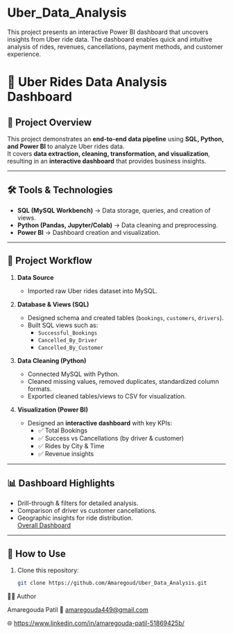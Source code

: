 # Uber_Data_Analysis
This project presents an interactive Power BI dashboard that uncovers insights from Uber ride data. The dashboard enables quick and intuitive analysis of rides, revenues, cancellations, payment methods, and customer experience.

# 🚖 Uber Rides Data Analysis Dashboard  

## 📌 Project Overview  
This project demonstrates an **end-to-end data pipeline** using **SQL, Python, and Power BI** to analyze Uber rides data.  
It covers **data extraction, cleaning, transformation, and visualization**, resulting in an **interactive dashboard** that provides business insights.  

---

## 🛠️ Tools & Technologies  
- **SQL (MySQL Workbench)** → Data storage, queries, and creation of views.  
- **Python (Pandas, Jupyter/Colab)** → Data cleaning and preprocessing.  
- **Power BI** → Dashboard creation and visualization.  

---

## 📂 Project Workflow  
1. **Data Source**  
   - Imported raw Uber rides dataset into MySQL.  

2. **Database & Views (SQL)**  
   - Designed schema and created tables (`bookings`, `customers`, `drivers`).  
   - Built SQL views such as:  
     - `Successful_Bookings`  
     - `Cancelled_By_Driver`  
     - `Cancelled_By_Customer`  

3. **Data Cleaning (Python)**  
   - Connected MySQL with Python.  
   - Cleaned missing values, removed duplicates, standardized column formats.  
   - Exported cleaned tables/views to CSV for visualization.  

4. **Visualization (Power BI)**  
   - Designed an **interactive dashboard** with key KPIs:  
     - ✅ Total Bookings  
     - ✅ Success vs Cancellations (by driver & customer)  
     - ✅ Rides by City & Time  
     - ✅ Revenue insights  

---

## 📊 Dashboard Highlights  
- Drill-through & filters for detailed analysis.  
- Comparison of driver vs customer cancellations.  
- Geographic insights for ride distribution.  
[Overall Dashboard](https://github.com/Amaregoud/Uber_Data_Analysis/blob/main/Screenshot%202025-09-14%20112503.png)
---

## 🚀 How to Use  
1. Clone this repository:  
   ```bash
   git clone https://github.com/Amaregoud/Uber_Data_Analysis.git


👨‍💻 Author

Amaregouda Patil
📧 amaregouda449@gmail.com

🌐 https://www.linkedin.com/in/amaregouda-patil-51869425b/


